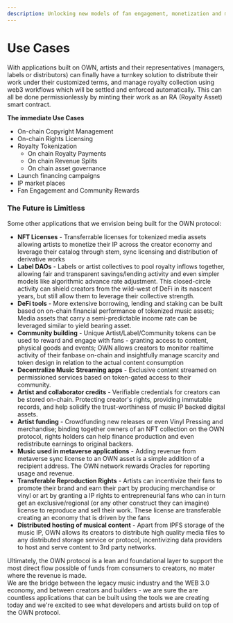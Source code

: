 ```yaml
---
description: Unlocking new models of fan engagement, monetization and music distribution
---
```


# Use Cases

With applications built on OWN, artists and their representatives (managers, labels or distributors) can finally have a turnkey solution to distribute their work under their customized terms, and manage royalty collection using web3 workflows which will be settled and enforced automatically. This can all be done permissionlessly by minting their work as an RA (Royalty Asset) smart contract.

**The immediate Use Cases**

* On-chain Copyright Management
* On-chain Rights Licensing&#x20;
* Royalty Tokenization
  * On chain Royalty Payments
  * On chain Revenue Splits
  * On chain asset governance
* Launch financing campaigns
* IP market places
* Fan Engagement and Community Rewards

### The Future is Limitless

Some other applications that we envision being built for the OWN protocol:

* **NFT Licenses** - Transferrable licenses for tokenized media assets allowing artists to monetize their IP across the creator economy and leverage their catalog through stem, sync licensing and distribution of derivative works&#x20;
* **Label DAOs** - Labels or artist collectives to  pool royalty inflows together, allowing fair and transparent savings/lending activity and even simpler models like algorithmic advance rate adjustment. This closed-circle activity can shield creators from the wild-west of DeFi in its nascent years, but still allow them to leverage their collective strength.
* **DeFi tools** - More extensive borrowing, lending and staking can be built based on on-chain financial performance of tokenized music assets; Media assets that carry a semi-predictable income rate can be leveraged similar to yield bearing asset.&#x20;
* **Community building** - Unique Artist/Label/Community tokens can be used to reward and engage with fans - granting access to content, physical goods and events; OWN allows creators to monitor realtime activity of their fanbase on-chain and insightfully manage scarcity and token design in relation to the actual content consumption&#x20;
* **Decentralize  Music Streaming apps** - Exclusive content streamed on permissioned services based on token-gated access to their community.
* **Artist and collaborator credits** - Verifiable credentials for creators can be stored on-chain. Protecting creator's rights, providing immutable records, and help solidify the trust-worthiness of music IP backed digital assets.
* **Artist funding** - Crowdfunding new releases or even Vinyl Pressing and merchandise; binding together owners of an NFT collection on the OWN protocol, rights holders can help finance production and even redistribute earnings to original backers.&#x20;
* **Music used in metaverse applications** - Adding revenue from metaverse sync license to an OWN asset is a simple addition of a recipient address. The OWN network rewards Oracles for reporting usage and revenue.
* **Transferable Reproduction Rights** - Artists can incentivize their fans to promote their brand and earn their part by producing merchandise or vinyl or art by granting a IP rights to entrepreneurial fans who can in turn get an exclusive/regional (or any other construct they can imagine) license to reproduce and sell their work. These license are transferable creating an economy that is driven by the fans
* **Distributed hosting of musical content** - Apart from IPFS storage of the music IP, OWN allows its creators to distribute high quality media files to any distributed storage service or protocol, incentivizing data providers to host and serve content to 3rd party networks.

Ultimately, the OWN protocol is a lean and foundational layer to support the most direct flow possible of funds from consumers to creators, no mater where the revenue is made. \
We are the bridge between the legacy music industry and the WEB 3.0 economy, and between creators and builders - we are sure the are countless applications that can be built using the tools we are creating today and we're excited to see what developers and artists build on top of the OWN protocol.



